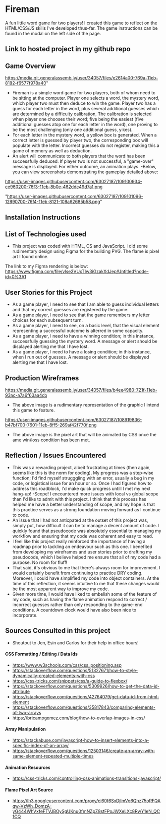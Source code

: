 # Fireman

A fun little word game for two players! I created this game to reflect on the HTML/CSS/JS skills I've developed thus-far. The game instructions can be found in the modal on the left side of the page.

## Link to hosted project in my github repo

## Game Overview

https://media.git.generalassemb.ly/user/34057/files/e2614a00-769a-11eb-8182-f6577f978a40"

- Fireman is a simple word game for two players, both of whom need to be sitting at the computer. Player one selects a word, the mystery word, which player two must then deduce to win the game. Player two has a guess for each letter in the word, plus several additional guesses which are determined by a difficulty calibration, The calibration is selected when player one chooses their word; five being the easiest (five additional guesses atop one for each letter in the word), one proving to be the most challenging (only one additional guess, yikes).
- For each letter in the mystery word, a yellow box is generated. When a correct letter is guessed by player two, the corresponding box will populate with the letter. Incorrect guesses do not register, making this a game of memory as well as deduction.
- An alert will communicate to both players that the word has been successfully deduced. If player two is not successful, a "game-over" message is displayed. For either outcome, an animation plays.
-Below, you can view screenshots demonstrating the gameplay detailed above:

https://user-images.githubusercontent.com/63027187/109100934-ce960200-76f3-11eb-8b0e-462ddc49d7a1.png

"https://user-images.githubusercontent.com/63027187/109101096-12890700-76f4-11eb-8121-108a62685b58.png"

## Installation Instructions

## List of Technologies used

- This project was coded with HTML, CS and JavaScript. I did some rudimentary design using Figma for the building PVG. The flame is pixel art I found online.

The link to my Figma rendering is below:
https://www.figma.com/file/vlse2VUxTIw3iGzakXdJep/Untitled?node-id=0%3A1

## User Stories for this Project

- As a game player, I need to see that I am able to guess individual letters and that my correct guesses are registered by the game.
- As a game player, I need to see that the game remembers my letter choices for each subsequent turn.
- As a game player, I need to see, on a basic level, that the visual element representing a successful outcome is alterred in some capacity.
- As a game player, I need to have a winning condition; in this instance, successfully guessing the mystery word. A message or alert should be displayed alerting me that I have lost.
- As a game player, I need to have a losing condition; in this instance, when I run out of guesses. A message or alert should be displayed alerting me that I have lost.

## Production Wireframes

https://media.git.generalassemb.ly/user/34057/files/b4ee4980-721f-11eb-93ac-a7a6f63aa4cb

- The above image is a rudimentary representation of the graphic I intend this game to feature.

https://user-images.githubusercontent.com/63027187/108919836-b47bf700-7601-11eb-8ff5-269af42f770f.png

- The above image is the pixel art that will be animated by CSS once the ame win/loss condition has been met.

## Reflection / Issues Encountered

- This was a rewarding project, albeit frustrating at times (then again, seems like this is the norm for coding). My progress was a step-wise function; I'd find myself strugggling with an error, usually a bug in my code, or logistical issue for an hour or so. Once I had figured how to address this roadblock, I'd make quick progress untill I met my next hang-up!
  -Scope! I encountered more issues with local vs global scope than I'd like to admit with this project. I think that this process has helped me have a better understanding of scope, and my hope is that this practice serves as a strong foundation moving forward as I continue to code.
- An issue that I had not anticpated at the outset of this project was, simply put, how difficult it can be to manage a decent amount of code. I quickly found that pseudocode was absolutely essential to managing my workflow and ensuring that my code was coherent and easy to read.
- I feel like this project really reinforced the importance of having a roadmap prior to tackling an endeavour such as this one. I benefited from developing my wireframes and user stories prior to drafting my pseudocode, which I believe helped me ensure that all of my code had a purpose. No room for fluff!
- That said, it's obvious to me that there's always room for improvement. I would certainly benefit from continuing to practice DRY coding. Moreover, I could have simplified my code into object containers. At the time of this reflection, it seems intuitive to me that these changes would be the most apparent way to improve my code.
- Given more time, I would have liked to embelish some of the feature of my code, such as having the flame animation respond to correct / incorrect guesses rather than only responding to the game-end conditions. A countdown clock would have also been nice to incorporate.


## Sources Consulted in this project
- Shoutout to Jen, Esin and Carlos for their help in office hours!
#### CSS Formatting / Editing / Data Ids
- https://www.w3schools.com/css/css_positioning.asp
- https://stackoverflow.com/questions/51327671/how-to-style-dynamically-created-elements-with-css
- https://css-tricks.com/snippets/css/a-guide-to-flexbox/
- https://stackoverflow.com/questions/5309926/how-to-get-the-data-id-attribute
- https://stackoverflow.com/questions/42764079/get-data-id-from-html-element
- https://stackoverflow.com/questions/35817843/comparing-elements-of-two-arrays
- https://bricampgomez.com/blog/how-to-overlap-images-in-css/

#### Array Manipulation
- https://stackabuse.com/javascript-how-to-insert-elements-into-a-specific-index-of-an-array/
- https://stackoverflow.com/questions/12503146/create-an-array-with-same-element-repeated-multiple-times

#### Animation Resources
- https://css-tricks.com/controlling-css-animations-transitions-javascript/

#### Flame Pixel Art Source
- https://lh3.googleusercontent.com/proxy/ei60f6SxDjlmVo6Qhz75oRFQAqw-VzWh_DomzA-yG444WhVxfeFTVJBOySgUKnu0fmNZpZ8stFPoJWXeLXc8RwY1eN_QC1CQ

